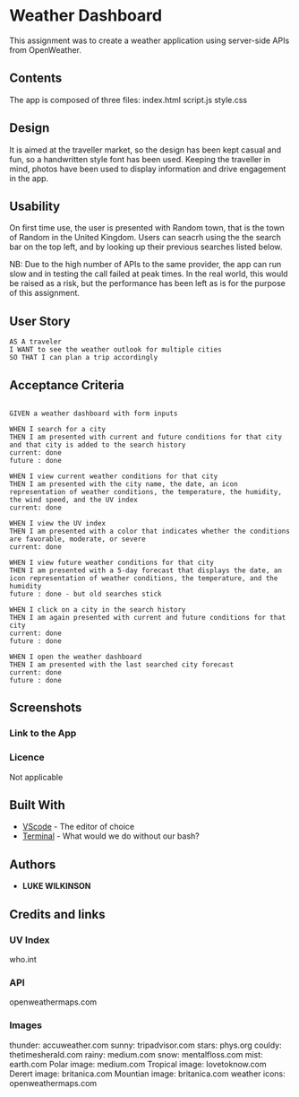 # Weather Dashboard
This assignment was to create a weather application using server-side APIs from OpenWeather.

## Contents
<p>
The app is composed of three files:
index.html script.js style.css
</p>

## Design
<p>It is aimed at the traveller market, so the design has been kept casual and fun, so a handwritten style font has been used. Keeping the traveller in mind, photos have been used to display information and drive engagement in the app.</p>

## Usability
<p> On first time use, the user is presented with Random town, that is the town of Random in the United Kingdom. Users can seacrh using the the search bar on the top left, and by looking up their previous searches listed below.

NB: Due to the high number of APIs to the same provider, the app can run slow and in testing the call failed at peak times. In the real world, this would be raised as a risk, but the performance has been left as is for the purpose of this assignment.</p>

## User Story
    
```
AS A traveler
I WANT to see the weather outlook for multiple cities
SO THAT I can plan a trip accordingly
```

## Acceptance Criteria

```

GIVEN a weather dashboard with form inputs

WHEN I search for a city
THEN I am presented with current and future conditions for that city and that city is added to the search history
current: done
future : done

WHEN I view current weather conditions for that city
THEN I am presented with the city name, the date, an icon representation of weather conditions, the temperature, the humidity, the wind speed, and the UV index
current: done

WHEN I view the UV index
THEN I am presented with a color that indicates whether the conditions are favorable, moderate, or severe
current: done

WHEN I view future weather conditions for that city
THEN I am presented with a 5-day forecast that displays the date, an icon representation of weather conditions, the temperature, and the humidity
future : done - but old searches stick

WHEN I click on a city in the search history
THEN I am again presented with current and future conditions for that city
current: done
future : done

WHEN I open the weather dashboard
THEN I am presented with the last searched city forecast
current: done
future : done

```

## Screenshots



### Link to the App


### Licence
Not applicable

## Built With
* [VScode](https://code.visualstudio.com/) - The editor of choice
* [Terminal](https:///) - What would we do without our bash?

## Authors
* **LUKE WILKINSON**

## Credits and links
### UV Index
who.int
### API
openweathermaps.com
### Images
thunder: accuweather.com
sunny: tripadvisor.com
stars: phys.org
couldy: thetimesherald.com
rainy: medium.com
snow: mentalfloss.com
mist: earth.com
Polar image: medium.com
Tropical image: lovetoknow.com
Derert image: britanica.com
Mountian image: britanica.com
weather icons: openweathermaps.com
